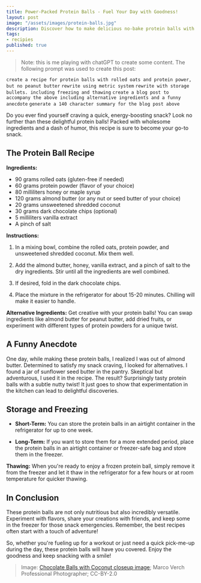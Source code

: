 ```yaml
---
title: Power-Packed Protein Balls - Fuel Your Day with Goodness!
layout: post
image: "/assets/images/protein-balls.jpg"
description: Discover how to make delicious no-bake protein balls with rolled oats and protein powder, plus a funny anecdote! Perfect for a healthy snack.
tags:
- recipies
published: true
---
```


> Note: this is me playing with chatGPT to create some content. The following prompt was used to create this post:

`create a recipe for protein balls with rolled oats and protein power, but no peanut butter`
`rewrite using metric system`
`rewrite with storage bullets. including freezing and thawing`
`create a blog post to accompany the above including alternative ingredients and a funny anecdote`
`generate a 140 character summary for the blog post above`

Do you ever find yourself craving a quick, energy-boosting snack? Look no further than these delightful protein balls! Packed with wholesome ingredients and a dash of humor, this recipe is sure to become your go-to snack.

## The Protein Ball Recipe

**Ingredients:**
- 90 grams rolled oats (gluten-free if needed)
- 60 grams protein powder (flavor of your choice)
- 80 milliliters honey or maple syrup
- 120 grams almond butter (or any nut or seed butter of your choice)
- 20 grams unsweetened shredded coconut
- 30 grams dark chocolate chips (optional)
- 5 milliliters vanilla extract
- A pinch of salt

**Instructions:**

1. In a mixing bowl, combine the rolled oats, protein powder, and unsweetened shredded coconut. Mix them well.

2. Add the almond butter, honey, vanilla extract, and a pinch of salt to the dry ingredients. Stir until all the ingredients are well combined.

3. If desired, fold in the dark chocolate chips.

4. Place the mixture in the refrigerator for about 15-20 minutes. Chilling will make it easier to handle.

**Alternative Ingredients:** Get creative with your protein balls! You can swap ingredients like almond butter for peanut butter, add dried fruits, or experiment with different types of protein powders for a unique twist.

## A Funny Anecdote

One day, while making these protein balls, I realized I was out of almond butter. Determined to satisfy my snack craving, I looked for alternatives. I found a jar of sunflower seed butter in the pantry. Skeptical but adventurous, I used it in the recipe. The result? Surprisingly tasty protein balls with a subtle nutty twist! It just goes to show that experimentation in the kitchen can lead to delightful discoveries.

## Storage and Freezing

- **Short-Term:** You can store the protein balls in an airtight container in the refrigerator for up to one week.

- **Long-Term:** If you want to store them for a more extended period, place the protein balls in an airtight container or freezer-safe bag and store them in the freezer.

**Thawing:** When you're ready to enjoy a frozen protein ball, simply remove it from the freezer and let it thaw in the refrigerator for a few hours or at room temperature for quicker thawing.

## In Conclusion

These protein balls are not only nutritious but also incredibly versatile. Experiment with flavors, share your creations with friends, and keep some in the freezer for those snack emergencies. Remember, the best recipes often start with a touch of adventure!

So, whether you're fueling up for a workout or just need a quick pick-me-up during the day, these protein balls will have you covered. Enjoy the goodness and keep snacking with a smile!

> Image: [Chocolate Balls with Coconut closeup image](https://flic.kr/p/2kr6wiw); Marco Verch Professional Photographer; CC-BY-2.0
